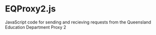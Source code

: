 # EQProxy2.js
JavaScript code for sending and recieving requests from the Queensland Education Department Proxy 2
